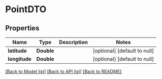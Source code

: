 # PointDTO
## Properties

| Name | Type | Description | Notes |
|------------ | ------------- | ------------- | -------------|
| **latitude** | **Double** |  | [optional] [default to null] |
| **longitude** | **Double** |  | [optional] [default to null] |

[[Back to Model list]](../README.md#documentation-for-models) [[Back to API list]](../README.md#documentation-for-api-endpoints) [[Back to README]](../README.md)

